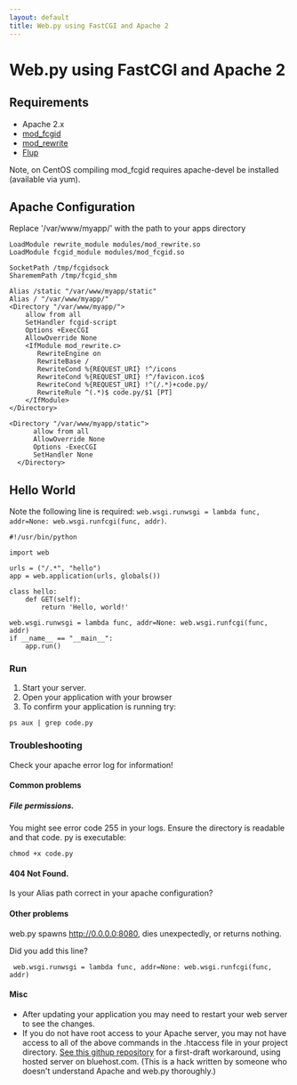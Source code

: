 ```yaml
---
layout: default
title: Web.py using FastCGI and Apache 2
---
```


# Web.py using FastCGI and Apache 2

## Requirements

* Apache 2.x
* [mod_fcgid](http://httpd.apache.org/mod_fcgid/)
* [mod_rewrite](http://httpd.apache.org/docs/2.0/rewrite/)
* [Flup](http://trac.saddi.com/flup)

Note, on CentOS compiling mod_fcgid requires apache-devel be installed (available via yum).

## Apache Configuration

Replace '/var/www/myapp/' with the path to your apps directory

    LoadModule rewrite_module modules/mod_rewrite.so
    LoadModule fcgid_module modules/mod_fcgid.so

    SocketPath /tmp/fcgidsock
    SharememPath /tmp/fcgid_shm

    Alias /static "/var/www/myapp/static"
    Alias / "/var/www/myapp/"
    <Directory "/var/www/myapp/">
        allow from all
        SetHandler fcgid-script
        Options +ExecCGI
        AllowOverride None
        <IfModule mod_rewrite.c>
           RewriteEngine on
           RewriteBase /
           RewriteCond %{REQUEST_URI} !^/icons
           RewriteCond %{REQUEST_URI} !^/favicon.ico$
           RewriteCond %{REQUEST_URI} !^(/.*)+code.py/
           RewriteRule ^(.*)$ code.py/$1 [PT]
        </IfModule>
    </Directory>

    <Directory "/var/www/myapp/static">
          allow from all
          AllowOverride None
          Options -ExecCGI
          SetHandler None
      </Directory>

## Hello World

Note the following line is required: `web.wsgi.runwsgi = lambda func, addr=None: web.wsgi.runfcgi(func, addr)`.

    #!/usr/bin/python

    import web

    urls = ("/.*", "hello")
    app = web.application(urls, globals())

    class hello:
        def GET(self):
            return 'Hello, world!'

    web.wsgi.runwsgi = lambda func, addr=None: web.wsgi.runfcgi(func, addr)
    if __name__ == "__main__":
        app.run()


### Run

1. Start your server.
1. Open your application with your browser
1. To confirm your application is running try:

```
ps aux | grep code.py
```

### Troubleshooting

Check your apache error log for information!

#### Common problems

##### File permissions.

You might see error code 255 in your logs.
Ensure the directory is readable and that code. py is executable:

```
chmod +x code.py
```

#### 404 Not Found.

Is your Alias path correct in your apache configuration?

#### Other problems

web.py spawns http://0.0.0.0:8080, dies unexpectedly, or returns nothing.

Did you add this line?

```
 web.wsgi.runwsgi = lambda func, addr=None: web.wsgi.runfcgi(func, addr)
```

#### Misc

* After updating your application you may need to restart your web server to see the changes.
* If you do not have root access to your Apache server, you may not have access to all of the above commands in the .htaccess file in your project directory. [See this githup repository](http://github.com/stevekochscience/webpy-bluehost-helloworld) for a first-draft workaround, using hosted server on bluehost.com.  (This is a hack written by someone who doesn't understand Apache and web.py thoroughly.)
